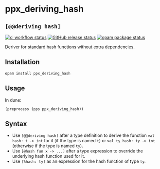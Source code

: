 # ppx_deriving_hash
## `[@@deriving hash]`

[![ci workflow status](https://github.com/sim642/ppx_deriving_hash/actions/workflows/ci.yml/badge.svg)](https://github.com/sim642/ppx_deriving_hash/actions/workflows/ci.yml)
[![GitHub release status](https://img.shields.io/github/v/release/sim642/ppx_deriving_hash)](https://github.com/sim642/ppx_deriving_hash/releases)
[![opam package status](https://badgen.net/opam/v/ppx_deriving_hash)](https://opam.ocaml.org/packages/ppx_deriving_hash)

Deriver for standard hash functions without extra dependencies.


## Installation
```console
opam install ppx_deriving_hash
```

## Usage
In dune:
```
(preprocess (pps ppx_deriving_hash))
```

## Syntax
* Use `[@@deriving hash]` after a type definition to derive the function `val hash: t -> int` for it (if the type is named `t`) or `val ty_hash: ty -> int` (otherwise if the type is named `ty`).
* Use `[@hash fun x -> ...]` after a type expression to override the underlying hash function used for it.
* Use `[%hash: ty]` as an expression for the hash function of type `ty`.
